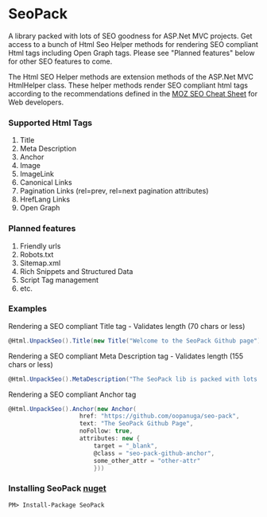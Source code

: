 # SeoPack

A library packed with lots of SEO goodness for ASP.Net MVC projects. Get access to a bunch of Html Seo Helper methods for rendering SEO compliant Html tags including Open Graph tags. Please see "Planned features" below for other SEO features to come.

The Html SEO Helper methods are extension methods of the ASP.Net MVC HtmlHelper class. These helper methods render SEO compliant html tags according to the recommendations defined in the [MOZ SEO Cheat Sheet](https://d2eeipcrcdle6.cloudfront.net/seo-cheat-sheet.pdf) for Web developers.

### Supported Html Tags
1. Title
2. Meta Description
3. Anchor
4. Image
5. ImageLink
6. Canonical Links
7. Pagination Links (rel=prev, rel=next pagination attributes)
8. HrefLang Links
9. Open Graph 

### Planned features
1. Friendly urls
2. Robots.txt
3. Sitemap.xml
4. Rich Snippets and Structured Data
5. Script Tag management
6. etc.

### Examples

Rendering a SEO compliant Title tag - Validates length (70 chars or less)
```c#
@Html.UnpackSeo().Title(new Title("Welcome to the SeoPack Github page"))
```

Rendering a SEO compliant Meta Description tag - Validates length (155 chars or less)
```c#
@Html.UnpackSeo().MetaDescription("The SeoPack lib is packed with lots of SEO goodness"))
```

Rendering a SEO compliant Anchor tag
```c#
@Html.UnpackSeo().Anchor(new Anchor(
                    href: "https://github.com/oopanuga/seo-pack",
                    text: "The SeoPack Github Page",
                    noFollow: true,
                    attributes: new {
                        target = "_blank",
                        @class = "seo-pack-github-anchor",
                        some_other_attr = "other-attr"
                        }))
```

### Installing SeoPack [nuget](https://www.nuget.org/packages/SeoPack/)
```
PM> Install-Package SeoPack
```
